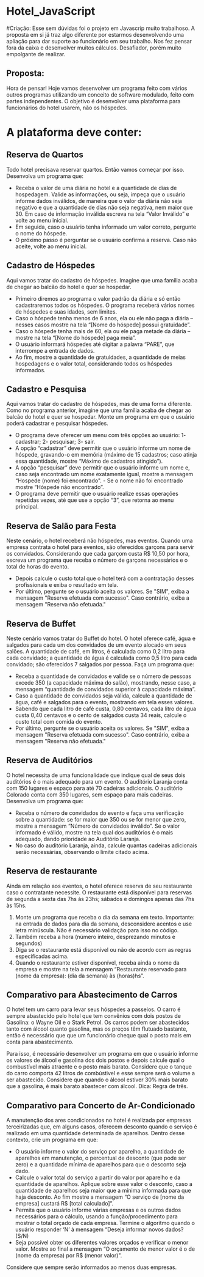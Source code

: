 # Hotel_JavaScript
#Criação:
Esse sem dúvidas foi o projeto em Javascrip muito trabalhoso. A proposta em si já traz algo diferente por estarmos desenvolvendo uma apliação para dar suporte ao funcionário em seu trabalho. Nos fez pensar fora da caixa e desenvolver muitos cálculos. Desafiador, porém muito empolgante de realizar.

## Proposta:
Hora de pensar! Hoje vamos desenvolver um programa feito com vários outros programas utilizando um conceito de software modulado, feito com partes independentes.  O objetivo é desenvolver uma plataforma para funcionários do hotel usarem, não os hóspedes.

# A plataforma deve conter:
## Reserva de Quartos
Todo hotel precisava reservar quartos. Então vamos começar por isso. Desenvolva um programa que: 
- Receba o valor de uma diária no hotel e a quantidade de dias de hospedagem. Valide as informações, ou seja, impeça que o usuário informe dados inválidos, de maneira que o valor da diária não seja negativo e que a quantidade de dias não seja negativa, nem maior que 30. 
Em caso de informação inválida escreva na tela “Valor Inválido” e volte ao menu inicial. 
- Em seguida, caso o usuário tenha informado um valor correto, pergunte o nome do hóspede. 
- O próximo passo é perguntar se o usuário confirma a reserva. Caso não aceite, volte ao menu inicial.

## Cadastro de Hóspedes
Aqui vamos tratar do cadastro de hóspedes. Imagine que uma família acaba de chegar ao balcão do hotel e quer se hospedar. 
- Primeiro diremos ao programa o valor padrão da diária e só então cadastraremos todos os hóspedes. O programa receberá vários nomes de hóspedes e suas idades, sem limites.
- Caso o hóspede tenha menos de 6 anos, ela ou ele não paga a diária – nesses casos mostre na tela “[Nome do hóspede] possui gratuidade”.
- Caso o hóspede tenha mais de 60, ela ou ele paga metade da diária – mostre na tela “[Nome do hóspede] paga meia”.
- O usuário informará hóspedes até digitar a palavra “PARE”, que interrompe a entrada de dados. 
- Ao fim, mostre a quantidade de gratuidades, a quantidade de meias hospedagens e o valor total, considerando todos os hóspedes informados.

## Cadastro e Pesquisa
Aqui vamos tratar do cadastro de hóspedes, mas de uma forma diferente. Como no programa anterior, imagine que uma família acaba de chegar ao balcão do hotel e quer se hospedar. Monte um programa em que o usuário poderá cadastrar e pesquisar hóspedes. 
- O programa deve oferecer um menu com três opções ao usuário: 1- cadastrar; 2- pesquisar; 3- sair. 
- A opção “cadastrar” deve permitir que o usuário informe um nome de hóspede, gravando-o em memória (máximo de 15 cadastros; caso atinja essa quantidade, mostre “Máximo de cadastros atingido”). 
- A opção “pesquisar” deve permitir que o usuário informe um nome e, caso seja encontrado um nome exatamente igual, mostre a mensagem “Hospede (nome) foi encontrado". - Se o nome não foi encontrado mostre “Hóspede não encontrado”. 
- O programa deve permitir que o usuário realize essas operações repetidas vezes, até que use a opção “3”, que retorna ao menu principal.  

## Reserva de Salão para Festa
Neste cenário, o hotel receberá não hóspedes, mas eventos. Quando uma empresa contrata o hotel para eventos, são oferecidos garçons para servir os convidados. Considerando que cada garçom custa R$ 10,50 por hora, escreva um programa que receba o número de garçons necessários e o total de horas do evento. 
- Depois calcule o custo total que o hotel terá com a contratação desses profissionais e exiba o resultado em tela. 
- Por último, pergunte se o usuário aceita os valores. Se "SIM", exiba a mensagem "Reserva efetuada com sucesso". Caso contrário, exiba a mensagem "Reserva não efetuada."

## Reserva de Buffet 
Neste cenário vamos tratar do Buffet do hotel. O hotel oferece café, água e salgados para cada um dos convidados de um evento alocado em seus salões. A quantidade de café, em litros, é calculada como 0,2 litro para cada convidado; a quantidade de água é calculada como 0,5 litro para cada convidado; são oferecidos 7 salgados por pessoa. Faça um programa que:
* Receba a quantidade de convidados e valide se o número de pessoas excede 350 (a capacidade máxima do salão), mostrando, nesse caso, a mensagem “quantidade de convidados superior à capacidade máxima”. 
* Caso a quantidade de convidados seja válida, calcule a quantidade de água, café e salgados para o evento, mostrando em tela esses valores.
* Sabendo que cada litro de café custa, 0,80 centavos, cada litro de água custa 0,40 centavos e o cento de salgados custa 34 reais, calcule o custo total com comida do evento. 
* Por último, pergunte se o usuário aceita os valores. Se "SIM", exiba a mensagem "Reserva efetuada com sucesso". Caso contrário, exiba a mensagem "Reserva não efetuada."

## Reserva de Auditórios
O hotel necessita de uma funcionalidade que indique qual de seus dois auditórios é o mais adequado para um evento. O auditório Laranja conta com 150 lugares e espaço para até 70 cadeiras adicionais. O auditório Colorado conta com 350 lugares, sem espaço para mais cadeiras. Desenvolva um programa que:
- Receba o número de convidados do evento e faça uma verificação sobre a quantidade: se for maior que 350 ou se for menor que zero, mostre a mensagem “Número de convidados inválido”. Se o valor informado é válido, mostre na tela qual dos auditórios é o mais adequado, dando prioridade ao Auditório Laranja. 
- No caso do auditório Laranja, ainda, calcule quantas cadeiras adicionais serão necessárias, observando o limite citado acima.

## Reserva de restaurante
Ainda em relação aos eventos, o hotel oferece reserva de seu restaurante caso o contratante necessite. O restaurante está disponível para reservas de segunda a sexta das 7hs às 23hs; sábados e domingos apenas das 7hs às 15hs. 
1. Monte um programa que receba o dia da semana em texto.
Importante: na entrada de dados para dia da semana, desconsidere acentos e use letra minúscula. Não é necessário validação para isso no código.
2. Também receba a hora (número inteiro, desprezando minutos e segundos)
3. Diga se o restaurante está disponível ou  não de acordo com as regras especificadas acima. 
4. Quando o restaurante estiver disponível, receba ainda o nome da empresa e mostre na tela a mensagem “Restaurante reservado para (nome da empresa): (dia da semana) às (horas)hs”.

## Comparativo para Abastecimento de Carros
O hotel tem um carro para levar seus hóspedes a passeios. O carro é sempre abastecido pelo hotel que tem convênios com dois postos de Gasolina: o Wayne Oil e o Stark Petrol. Os carros podem ser abastecidos tanto com álcool quanto gasolina, mas os preços têm flutuado bastante, então é necessário que que um funcionário cheque qual o posto mais em conta para abastecimento.

Para isso, é necessário desenvolver um programa em que o usuário informe os valores de álcool e gasolina dos dois postos e depois calcule qual o combustível mais atraente e o posto mais barato. Considere que o tanque do carro comporta 42 litros de combústivel e esse sempre será o volume a ser abastecido. 
Considere que quando o álcool estiver 30% mais barato que a gasolina, é mais barato abastecer com álcool.
Dica: Regra de três.

## Comparativo para Concerto de Ar-Condicionado
A manutenção dos ares condicionados no hotel é realizada por empresas terceirizadas que, em alguns casos, oferecem desconto quando o serviço é realizado em uma quantidade determinada de aparelhos. Dentro desse contexto, crie um programa em que:
* O usuário informe o valor do serviço por aparelho, a quantidade de aparelhos em manutenção, o percentual de desconto (que pode ser zero) e a quantidade mínima de aparelhos para que o desconto seja dado.
* Calcule o valor total do serviço a partir do valor por aparelho e da quantidade de aparelhos. Aplique sobre esse valor o desconto, caso a quantidade de aparelhos seja maior que a mínima informada para que haja desconto. Ao fim mostre a mensagem “O serviço de [nome da empresa] custará R$ [total calculado]”.
* Permita que o usuário informe várias empresas e os outros dados necessários para o cálculo, usando a função/procedimento para mostrar o total orçado de cada empresa. Termine o algoritmo quando o usuário responder ‘N’ à mensagem “Deseja informar novos dados? (S/N)
* Seja possível obter os diferentes valores orçados e verificar o menor valor. Mostre ao final a mensagem “O orçamento de menor valor é o de (nome da empresa) por R$ (menor valor)".

Considere que sempre serão informados ao menos duas empresas.
